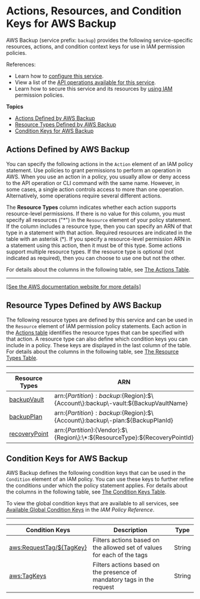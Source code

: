 # Actions, Resources, and Condition Keys for AWS Backup<a name="list_awsbackup"></a>

AWS Backup \(service prefix: `backup`\) provides the following service\-specific resources, actions, and condition context keys for use in IAM permission policies\.

References:
+ Learn how to [configure this service](https://docs.aws.amazon.com/aws-backup/latest/devguide/)\.
+ View a list of the [API operations available for this service](https://docs.aws.amazon.com/aws-backup/latest/devguide/)\.
+ Learn how to secure this service and its resources by [using IAM](https://docs.aws.amazon.com/aws-backup/latest/devguide/security-considerations.html#authentication) permission policies\.

**Topics**
+ [Actions Defined by AWS Backup](#awsbackup-actions-as-permissions)
+ [Resource Types Defined by AWS Backup](#awsbackup-resources-for-iam-policies)
+ [Condition Keys for AWS Backup](#awsbackup-policy-keys)

## Actions Defined by AWS Backup<a name="awsbackup-actions-as-permissions"></a>

You can specify the following actions in the `Action` element of an IAM policy statement\. Use policies to grant permissions to perform an operation in AWS\. When you use an action in a policy, you usually allow or deny access to the API operation or CLI command with the same name\. However, in some cases, a single action controls access to more than one operation\. Alternatively, some operations require several different actions\.

The **Resource Types** column indicates whether each action supports resource\-level permissions\. If there is no value for this column, you must specify all resources \("\*"\) in the `Resource` element of your policy statement\. If the column includes a resource type, then you can specify an ARN of that type in a statement with that action\. Required resources are indicated in the table with an asterisk \(\*\)\. If you specify a resource\-level permission ARN in a statement using this action, then it must be of this type\. Some actions support multiple resource types\. If the resource type is optional \(not indicated as required\), then you can choose to use one but not the other\.

For details about the columns in the following table, see [The Actions Table](reference_policies_actions-resources-contextkeys.md#actions_table)\.


****  
[\[See the AWS documentation website for more details\]](http://docs.aws.amazon.com/IAM/latest/UserGuide/list_awsbackup.html)

## Resource Types Defined by AWS Backup<a name="awsbackup-resources-for-iam-policies"></a>

The following resource types are defined by this service and can be used in the `Resource` element of IAM permission policy statements\. Each action in the [Actions table](#awsbackup-actions-as-permissions) identifies the resource types that can be specified with that action\. A resource type can also define which condition keys you can include in a policy\. These keys are displayed in the last column of the table\. For details about the columns in the following table, see [The Resource Types Table](reference_policies_actions-resources-contextkeys.md#resources_table)\.


****  

| Resource Types | ARN | Condition Keys | 
| --- | --- | --- | 
|   [ backupVault ](https://docs.aws.amazon.com/aws-backup/latest/devguide/vaults.html)  |  arn:$\{Partition\}:backup:$\{Region\}:$\{Account\}:backup\-vault:$\{BackupVaultName\}  |  | 
|   [ backupPlan ](https://docs.aws.amazon.com/aws-backup/latest/devguide/about-backup-plans.html)  |  arn:$\{Partition\}:backup:$\{Region\}:$\{Account\}:backup\-plan:$\{BackupPlanId\}  |  | 
|   [ recoveryPoint ](https://docs.aws.amazon.com/aws-backup/latest/devguide/recovery-points.html)  |  arn:$\{Partition\}:$\{Vendor\}:$\{Region\}:\*:$\{ResourceType\}:$\{RecoveryPointId\}  |  | 

## Condition Keys for AWS Backup<a name="awsbackup-policy-keys"></a>

AWS Backup defines the following condition keys that can be used in the `Condition` element of an IAM policy\. You can use these keys to further refine the conditions under which the policy statement applies\. For details about the columns in the following table, see [The Condition Keys Table](reference_policies_actions-resources-contextkeys.md#context_keys_table)\.

To view the global condition keys that are available to all services, see [Available Global Condition Keys](reference_policies_condition-keys.html#AvailableKeys) in the *IAM Policy Reference*\.


****  

| Condition Keys | Description | Type | 
| --- | --- | --- | 
|   [ aws:RequestTag/$\{TagKey\} ](https://docs.aws.amazon.com/IAM/latest/UserGuide/reference_policies_condition-keys.html#condition-keys-requesttag)  | Filters actions based on the allowed set of values for each of the tags | String | 
|   [ aws:TagKeys ](https://docs.aws.amazon.com/IAM/latest/UserGuide/reference_policies_condition-keys.html#condition-keys-tagkeys)  | Filters actions based on the presence of mandatory tags in the request | String | 
